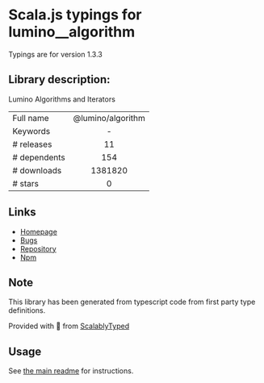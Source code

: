 
# Scala.js typings for lumino__algorithm

Typings are for version 1.3.3

## Library description:
Lumino Algorithms and Iterators

|                    |                 |
| ------------------ | :-------------: |
| Full name          | @lumino/algorithm |
| Keywords           | - |
| # releases         | 11 |
| # dependents       | 154 |
| # downloads        | 1381820 |
| # stars            | 0 |

## Links
- [Homepage](https://github.com/jupyterlab/lumino)
- [Bugs](https://github.com/jupyterlab/lumino/issues)
- [Repository](https://github.com/jupyterlab/lumino)
- [Npm](https://www.npmjs.com/package/%40lumino%2Falgorithm)
    


## Note
This library has been generated from typescript code from first party type definitions.

Provided with :purple_heart: from [ScalablyTyped](https://github.com/oyvindberg/ScalablyTyped)

## Usage
See [the main readme](../../readme.md) for instructions.


